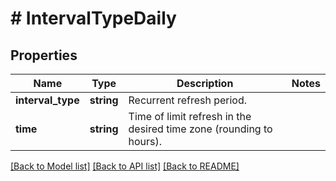 # # IntervalTypeDaily

## Properties

Name | Type | Description | Notes
------------ | ------------- | ------------- | -------------
**interval_type** | **string** | Recurrent refresh period. |
**time** | **string** | Time of limit refresh in the desired time zone (rounding to hours). |

[[Back to Model list]](../../README.md#models) [[Back to API list]](../../README.md#endpoints) [[Back to README]](../../README.md)
